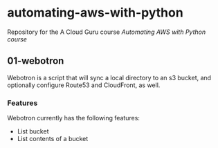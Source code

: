 # automating-aws-with-python

Repository for the A Cloud Guru course *Automating AWS with Python course*

## 01-webotron

Webotron is a script that will sync a local directory to an s3 bucket, and optionally configure Route53 and CloudFront, as well.

### Features

Webotron currently has the following features:

- List bucket
- List contents of a bucket
